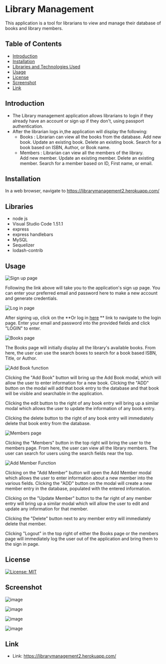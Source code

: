 # Library Management

This application is a tool for librarians to view and manage their database of books and library members.

## Table of Contents

* [Introduction](#Introduction)
* [Installation](#Installation)
* [Libraries and Technologies Used](#Libraries)
* [Usage](#Usage)
* [License](#License)
* [Screenshot](#Screenshot)
* [Link](#Link)

## Introduction

 * The Library management application allows librarians to login if they already have an account or sign up if they don't, using passport authentication.
 * After the librarian logs in,the application will display the following:
    * Books :
        Librarian can view all the books from the database.
        Add new book.
        Update an existing book.
        Delete an existing book.
        Search for a book based on ISBN, Author, or Book name.
    * Members :
        Librarian can view all the members of the library.    
        Add new member.
        Update an existing member.
        Delete an existing member.
        Search for a member based on ID, First name, or email.

## Installation

In a web browser, navigate to https://librarymanagement2.herokuapp.com/

## Libraries

* node js 
* Visual Studio Code 1.51.1
* express
* express handlebars
* MySQL
* Sequelizer
* lodash-contrib

## Usage

![Sign up page](./pictures/SignUp.png)

Following the link above will take you to the application's sign up page. You can enter your preferred email and password here to make a new account and generate credentials.

![Log in page](./pictures/Login.png)

After signing up, click on the **Or log in [here](https://librarymanagement2.herokuapp.com/login.html) ** link to navigate to the login page. Enter your email and password into the provided fields and click "LOGIN" to enter.

![Books page](./pictures/BooksPage1.png)

The Books page will initially display all the library's available books. From here, the user can use the search boxes to search for a book based ISBN, Title, or Author.

![Add Book function](./pictures/AddBook.png)

Clicking the "Add Book" button will bring up the Add Book modal, which will allow the user to enter information for a new book. Clicking the "ADD" button on the modal will add that book entry to the database and that book will be visible and searchable in the application. 

Clicking the edit button to the right of any book entry will bring up a similar modal which allows the user to update the information of any book entry.

Clicking the delete button to the right of any book entry will immediately delete that book entry from the database.

![Members page](./pictures/MembersPage1.png)

Clicking the "Members" button in the top right will bring the user to the members page. From here, the user can view all the library members. The user can search for users using the search fields near the top.

![Add Member Function](./pictures/AddMember.png)

Clicking on the "Add Member" button will open the Add Member modal which allows the user to enter information about a new member into the various fields. Clicking the "ADD" button on the modal will create a new member entry in the database, populated with the entered information. 

Clicking on the "Update Member" button to the far right of any member entry will bring up a similar modal which will allow the user to edit and update any information for that member. 

Clicking the "Delete" button next to any member entry will immediately delete that member.

Clicking "Logout" in the top right of either the Books page or the members page will immediately log the user out of the application and bring them to the sign in page.


## License

[![License: MIT](https://img.shields.io/badge/License-MIT-yellow.svg)](https://opensource.org/licenses/MIT)

## Screenshot

![image](./public/Assets/pictures/login.png)

![image](./public/Assets/pictures/signup.png)

![image](./public/Assets/pictures/books.png)

![image](./public/Assets/pictures/members.png)

## Link

* Link: https://librarymanagement2.herokuapp.com/

